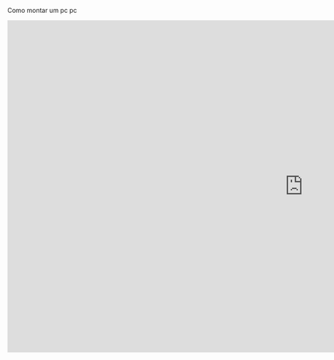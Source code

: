 Como montar um pc
pc

<iframe width="1323" height="744" src="https://www.youtube.com/embed/UURtjMluM6w" title="COMO MONTAR UM PC GAMER (COMPUTADOR) PASSO A PASSO 2024" frameborder="0" allow="accelerometer; autoplay; clipboard-write; encrypted-media; gyroscope; picture-in-picture; web-share" referrerpolicy="strict-origin-when-cross-origin" allowfullscreen></iframe>
